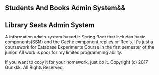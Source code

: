 
<h2>Students And Books Admin System&&</h3>
<h2>Library Seats Admin System</h3>

A information admin system based in Spring Boot that includes basic components(SSM) and the Cache component replies on Redis.
It's just a coursework for Database Experiments Course in the first semester of the junior. 
All work is poor for my limited programming ability.

If you want to copy it for your homework, just do it.
<foot>
  Copyright (c) 2017 Gunkkk. All Rights Reserved.
</foot>
